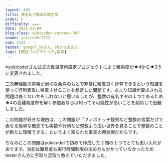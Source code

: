```yaml
---
layout: 404
title: 黄金比で擬似乱数生成
order: F
difficulty: ★★★☆
date: 2022-11-04
blog-class: yukicoder-contest-367
aname: yukicoder2122
num: 2122
tester: googol_S0さん、shino16さん
tags: [競技プログラミング,数学]
---
```


<p>
※<a href="https://x.com/yukicoder/status/1887865883261079783">yukicoderさん公式の難易度再設定プロジェクト</a>により難易度が★4から★3.5に変更されました。
</p>
<p>
二次無理数の冪乗が適切な条件のもとで非常に精度良く計算できるという知識を使って行列累乗に帰着させることを想定した問題です。あまり知識が要求される問題は良くないかもしれないと思いましたが、整数の有名ネタの１つであるため★4の高難易度帯を解く参加者ならば知ってる可能性が高いことを期待して出題しました。
</p>
<p>
この問題が好きな理由は、この問題が「フィボナッチ数列など整数の言葉だけで表せる簡単な概念でも実数や行列など整数より広い世界を見ることで整数のことが新たに理解できる」というよく知られた事実の典型例だからです。
</p>
<p>
ちなみにこの問題はyukicoderで初めて作成した２問の１つでとても思い入れがあります。当初は難易度も実行時間制限の決め方も分かっていなかったためtesterさん方に手取り足取り教えていただきました。
</p>
